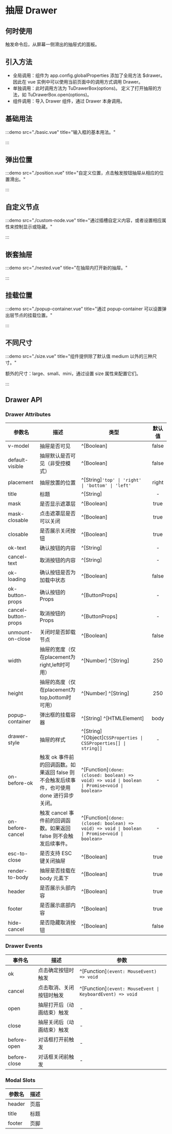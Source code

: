 # 抽屉 Drawer

## 何时使用

触发命令后，从屏幕一侧滑出的抽屉式的面板。

## 引入方法

- 全局调用：组件为 app.config.globalProperties 添加了全局方法 $drawer。 因此在 vue 实例中可以使用当前页面中的调用方式调用 Drawer。
- 单独调用：此时调用方法为 TuDrawerBox(options)。 定义了打开抽屉的方法，如 TuDrawerBox.open(options)。
- 组件调用：导入 Drawer 组件，通过 Drawer 本身调用。

## 基础用法

:::demo src="./basic.vue" title="输入框的基本用法。"

:::

## 弹出位置

:::demo src="./position.vue" title="自定义位置，点击触发按钮抽屉从相应的位置滑出。"

:::

## 自定义节点

:::demo src="./custom-node.vue" title="通过插槽自定义内容，或者设置相应属性来控制显示或隐藏。"

:::

## 嵌套抽屉

:::demo src="./nested.vue" title="在抽屉内打开新的抽屉。"

:::

## 挂载位置

:::demo src="./popup-container.vue" title="通过 popup-container 可以设置弹出层节点的挂载位置。"

:::

## 不同尺寸

:::demo src="./size.vue" title="组件提供除了默认值 medium 以外的三种尺寸。"

额外的尺寸：large、small、mini，通过设置 size 属性来配置它们。

:::

## Drawer API

### Drawer Attributes

| 参数名 | 描述 | 类型 | 默认值 |
| ------ | ---- | ---- | :----: |
| v-model | 抽屉是否可见 | ^[Boolean] | false |
| default-visible | 抽屉默认是否可见（非受控模式）| ^[Boolean]  | false |
| placement | 抽屉放置的位置 | ^[String]`'top' \| 'right' \| 'bottom' \| 'left'`| right |
| title | 标题 | ^[String] | - |
| mask | 是否显示遮罩层 | ^[Boolean] | true |
| mask-closable | 点击遮罩层是否可以关闭 | ^[Boolean] | true |
| closable | 是否展示关闭按钮 | ^[Boolean] | true |
| ok-text | 确认按钮的内容 | ^[String] | - |
| cancel-text | 取消按钮的内容 | ^[String] | - |
| ok-loading | 确认按钮是否为加载中状态 | ^[Boolean] | false |
| ok-button-props | 确认按钮的Props | ^[ButtonProps] | - |
| cancel-button-props | 取消按钮的Props | ^[ButtonProps] | - |
| unmount-on-close | 关闭时是否卸载节点 | ^[Boolean] | false |
| width | 抽屉的宽度（仅在placement为right,left时可用）| ^[Number] ^[String] | 250 |
| height | 抽屉的高度（仅在placement为top,bottom时可用）| ^[Number] ^[String] | 250 |
| popup-container | 弹出框的挂载容器 | ^[String] ^[HTMLElement] | body |
| drawer-style | 抽屉的样式 | ^[String] ^[Object]`CSSProperties \| CSSProperties[] \| string[]` | - |
| on-before-ok|触发 ok 事件前的回调函数。如果返回 false 则不会触发后续事件，也可使用 done 进行异步关闭。| ^[Function]`(done: (closed: boolean) => void) => void \| boolean \| Promise<void \| boolean>` | - |
| on-before-cancel|触发 cancel 事件前的回调函数。如果返回 false 则不会触发后续事件。| ^[Function]`(done: (closed: boolean) => void) => void \| boolean \| Promise<void \| boolean>` | - |
| esc-to-close | 是否支持 ESC 键关闭抽屉 | ^[Boolean] | true |
| render-to-body | 抽屉是否挂载在 body 元素下| ^[Boolean] | true |
| header | 是否展示头部内容 | ^[Boolean] | true |
| footer | 是否展示底部内容 | ^[Boolean] | true |
| hide-cancel | 是否隐藏取消按钮 | ^[Boolean] | false |

### Drawer Events

| 事件名 | 描述 | 参数 |
| ------ | ---- | ---- |
| ok | 点击确定按钮时触发 | ^[Function]`(event: MouseEvent) => void` |
| cancel | 点击取消、关闭按钮时触发 | ^[Function]`(event: MouseEvent \| KeyboardEvent) => void` |
| open | 抽屉打开后（动画结束）触发 | - |
| close | 抽屉关闭后（动画结束）触发 | - |
| before-open | 对话框打开前触发 | - |
| before-close | 对话框关闭前触发 | - |

### Modal Slots

| 参数名 | 描述 |
| ------ | ---- |
| header | 页眉 | - |
| title | 标题 | - |
| footer | 页脚 | - |
